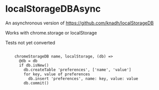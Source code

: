 # localStorageDBAsync

An asynchronous version of https://github.com/knadh/localStorageDB

Works with chrome.storage or localStorage

Tests not yet converted

```coffee-script

    chromeStorageDB name, localStorage, (db) =>
      @db = db
      if db.isNew()
        db.createTable 'preferences', ['name', 'value']
        for key, value of preferences
          db.insert 'preferences', name: key, value: value
        db.commit()

```
